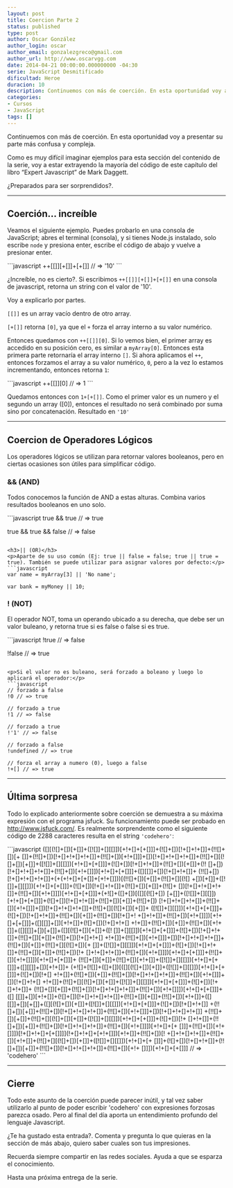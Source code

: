 ```yaml
---
layout: post
title: Coercion Parte 2
status: published
type: post
author: Oscar González
author_login: oscar
author_email: gonzalezgreco@gmail.com
author_url: http://www.oscarvgg.com
date: 2014-04-21 00:00:00.000000000 -04:30
serie: JavaScript Desmitificado
dificultad: Heroe
duracion: 10
description: Continuemos con más de coerción. En esta oportunidad voy a presentar su parte más confusa y compleja.
categories:
- Cursos
- JavaScript
tags: []
---
```

<p>Continuemos con más de coerción. En esta oportunidad voy a presentar su parte más confusa y compleja.</p>
<p>Como es muy difícil imaginar ejemplos para esta sección del contenido de la serie, voy a estar extrayendo la mayoría del código de este capítulo del libro “Expert Javascript” de Mark Daggett.</p>
<p>¿Preparados para ser sorprendidos?.</p>
<hr />
<h2>Coerción... increíble</h2>
<p>Veamos el siguiente ejemplo. Puedes probarlo en una consola de JavaScript; abres el terminal (consola), y si tienes Node.js instalado, solo escribe <code>node</code> y presiona enter, escribe el código de abajo y vuelve a presionar enter.</p>
```javascript
++[[]][+[]]+[+[]] // => '10'
```

<p>¿Increíble, no es cierto?. Si escribimos <code>++[[]][+[]]+[+[]]</code> en una consola de javascript, retorna un string con el valor de '10'.</p>
<p>Voy a explicarlo por partes.</p>
<p><code>[[]]</code> es un array vacío dentro de otro array.</p>
<p><code>[+[]]</code> retorna <code>[0]</code>, ya que el <code>+</code> forza el array interno a su valor numérico.</p>
<p>Entonces quedamos con <code>++[[]][0]</code>. Si lo vemos bien, el primer array es accedido en su posición cero, es similar a <code>myArray[0]</code>. Entonces esta primera parte retornaría el array interno <code>[]</code>. Si ahora aplicamos el <code>++</code>, entonces forzamos el array a su valor numérico, <code>0</code>, pero a la vez lo estamos incrementando, entonces retorna <code>1</code>:</p>
```javascript
++[[]][0] // => 1
```

<p>Quedamos entonces con <code>1+[+[]]</code>. Como el primer valor es un numero y el segundo un array ([0]), entonces el resultado no será combinado por suma sino por concatenación. Resultado en <code>'10'</code></p>
<hr />
<h2>Coercion de Operadores Lógicos</h2>
<p>Los operadores lógicos se utilizan para retornar valores booleanos, pero en ciertas ocasiones son útiles para simplificar código.</p>
<h3>&amp;&amp; (AND)</h3>
<p>Todos conocemos la función de AND a estas alturas. Combina varios resultados booleanos en uno solo.</p>
```javascript
true && true // => true

true && true && false // => false
```

<h3>|| (OR)</h3>
<p>Aparte de su uso común (Ej: true || false = false; true || true = true). También se puede utilizar para asignar valores por defecto:</p>
```javascript
var name = myArray[3] || 'No name';

var bank = myMoney || 10;
```

<h3>! (NOT)</h3>
<p>El operador NOT, toma un operando ubicado a su derecha, que debe ser un valor buleano, y retorna true si es false o false si es true.</p>
```javascript
!true // => false

!false // => true
```

<p>Si el valor no es buleano, será forzado a boleano y luego lo aplicará el operador:</p>
```javascript
// forzado a false
!0 // => true

// forzado a true
!1 // => false

// forzado a true
!'1' // => false

// forzado a false
!undefined // => true

// forza el array a numero (0), luego a false
!+[] // => true
```

<hr />
<h2>Última sorpresa</h2>
<p>Todo lo explicado anteriormente sobre coerción se demuestra a su máxima expresión con el programa jsfuck. Su funcionamiento puede ser probado en <a href="http://www.jsfuck.com/">http://www.jsfuck.com/</a>. Es realmente sorprendente como el siguiente código de 2288 caracteres resulta en el string <code>'codehero'</code>:</p>
```javascript
([][(![]+[])[+[]]+([![]]+[][[]])[+!+[]+[+[]]]+(![]+[])[!+[]+!+[]]+(!![]+[])[+
[]]+(!![]+[])[!+[]+!+[]+!+[]]+(!![]+[])[+!+[]]]+[])[!+[]+!+[]+!+[]]+(!![]+[][(!
[]+[])[+[]]+([![]]+[][[]])[+!+[]+[+[]]]+(![]+[])[!+[]+!+[]]+(!![]+[])[+[]]+(!!
[]+[])[!+[]+!+[]+!+[]]+(!![]+[])[+!+[]]])[+!+[]+[+[]]]+([][[]]+[])[!+[]+!+[]]+
(!![]+[])[!+[]+!+[]+!+[]]+(+(+!+[]+[+[]]+[+!+[]]))[(!![]+[])[+[]]+(!![]+[][(![]
+[])[+[]]+([![]]+[][[]])[+!+[]+[+[]]]+(![]+[])[!+[]+!+[]]+(!![]+[])[+[]]+(!![]+
[])[!+[]+!+[]+!+[]]+(!![]+[])[+!+[]]])[+!+[]+[+[]]]+(+![]+([]+[])[([][(![]+[])
[+[]]+([![]]+[][[]])[+!+[]+[+[]]]+(![]+[])[!+[]+!+[]]+(!![]+[])[+[]]+(!![]+[])
[!+[]+!+[]+!+[]]+(!![]+[])[+!+[]]]+[])[!+[]+!+[]+!+[]]+(!![]+[][(![]+[])[+[]]+
([![]]+[][[]])[+!+[]+[+[]]]+(![]+[])[!+[]+!+[]]+(!![]+[])[+[]]+(!![]+[])[!+[]+!
+[]+!+[]]+(!![]+[])[+!+[]]])[+!+[]+[+[]]]+([][[]]+[])[+!+[]]+(![]+[])[!+[]+!+[]
+!+[]]+(!![]+[])[+[]]+(!![]+[])[+!+[]]+([][[]]+[])[+[]]+([][(![]+[])[+[]]+([!
[]]+[][[]])[+!+[]+[+[]]]+(![]+[])[!+[]+!+[]]+(!![]+[])[+[]]+(!![]+[])[!+[]+!+[]
+!+[]]+(!![]+[])[+!+[]]]+[])[!+[]+!+[]+!+[]]+(!![]+[])[+[]]+(!![]+[][(![]+[])[+
[]]+([![]]+[][[]])[+!+[]+[+[]]]+(![]+[])[!+[]+!+[]]+(!![]+[])[+[]]+(!![]+[])[!+
[]+!+[]+!+[]]+(!![]+[])[+!+[]]])[+!+[]+[+[]]]+(!![]+[])[+!+[]]])[+!+[]+[+[]]]+
(!![]+[])[+[]]+(!![]+[])[+!+[]]+([![]]+[][[]])[+!+[]+[+[]]]+([][[]]+[])[+!+[]]+
(+![]+[![]]+([]+[])[([][(![]+[])[+[]]+([![]]+[][[]])[+!+[]+[+[]]]+(![]+[])[!+[]
+!+[]]+(!![]+[])[+[]]+(!![]+[])[!+[]+!+[]+!+[]]+(!![]+[])[+!+[]]]+[])[!+[]+!+[]
+!+[]]+(!![]+[][(![]+[])[+[]]+([![]]+[][[]])[+!+[]+[+[]]]+(![]+[])[!+[]+!+[]]+
(!![]+[])[+[]]+(!![]+[])[!+[]+!+[]+!+[]]+(!![]+[])[+!+[]]])[+!+[]+[+[]]]+([]
[[]]+[])[+!+[]]+(![]+[])[!+[]+!+[]+!+[]]+(!![]+[])[+[]]+(!![]+[])[+!+[]]+([]
[[]]+[])[+[]]+([][(![]+[])[+[]]+([![]]+[][[]])[+!+[]+[+[]]]+(![]+[])[!+[]+!+[]]
+(!![]+[])[+[]]+(!![]+[])[!+[]+!+[]+!+[]]+(!![]+[])[+!+[]]]+[])[!+[]+!+[]+!+[]]
+(!![]+[])[+[]]+(!![]+[][(![]+[])[+[]]+([![]]+[][[]])[+!+[]+[+[]]]+(![]+[])[!+
[]+!+[]]+(!![]+[])[+[]]+(!![]+[])[!+[]+!+[]+!+[]]+(!![]+[])[+!+[]]])[+!+[]+[+
[]]]+(!![]+[])[+!+[]]])[!+[]+!+[]+[+[]]]](!+[]+!+[]+[+!+[]])[+!+[]]+(!![]+[])[!
+[]+!+[]+!+[]]+(!![]+[])[+!+[]]+(!![]+[][(![]+[])[+[]]+([![]]+[][[]])[+!+[]+[+
[]]]+(![]+[])[!+[]+!+[]]+(!![]+[])[+[]]+(!![]+[])[!+[]+!+[]+!+[]]+(!![]+[])[+!+
[]]])[+!+[]+[+[]]] // => 'codehero'
```

<hr />
<h2>Cierre</h2>
<p>Todo este asunto de la coerción puede parecer inútil, y tal vez saber utilizarlo al punto de poder escribir 'codehero' con expresiones forzosas parezca osado. Pero al final del día aporta un entendimiento profundo del lenguaje Javascript.</p>
<p>¿Te ha gustado esta entrada?. Comenta y pregunta lo que quieras en la sección de más abajo, quiero saber cuales son tus impresiones.</p>
<p>Recuerda siempre compartir en las redes sociales. Ayuda a que se esparza el conocimiento.</p>
<p>Hasta una próxima entrega de la serie.</p>
